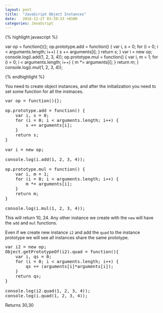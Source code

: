 ```yaml
---
layout: post
title:  "JavaScript Object Instances"
date:   2016-12-27 03:39:33 +0100
categories: JavaScript
---
```


{% highlight javascript %}

var op = function(){};
op.prototype.add = function() {
    var i, s = 0;
    for (i = 0; i &lt; arguments.length; i++) {
        s += arguments[i];
    }
    return s;
}
var i = new op;
console.log(i.add(1, 2, 3, 4));
op.prototype.mul = function() {
    var i, m = 1;
    for (i = 0; i &lt; arguments.length; i++) {
        m *= arguments[i];
    }
    return m;
}
console.log(i.mul(1, 2, 3, 4));

{% endhighlight %}

You need to create object instances, and after the initialization you need to set some function for all the instnaces.
<pre>var op = function(){};

op.prototype.add = function() {
    var i, s = 0;
    for (i = 0; i &lt; arguments.length; i++) {
        s += arguments[i];
    }
    return s;
}

var i = new op;

console.log(i.add(1, 2, 3, 4));

op.prototype.mul = function() {
    var i, m = 1;
    for (i = 0; i &lt; arguments.length; i++) {
        m *= arguments[i];
    }
    return m;
}

console.log(i.mul(1, 2, 3, 4));
</pre>
This will return 10, 24.
Any other instance we create with the `new` will have the `add` and `mul` functions.

Even if we create new instance `i2` and add the `quad` to the instance prototype we will see all instances share the same prototype.
<pre>var i2 = new op;
Object.getPrototypeOf(i2).quad = function(){
	var i, qs = 0;
    for (i = 0; i &lt; arguments.length; i++) {
        qs += (arguments[i]*arguments[i]);
    }
    return qs;
}

console.log(i2.quad(1, 2, 3, 4));
console.log(i.quad(1, 2, 3, 4));</pre>
Returns 30,30
